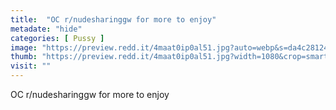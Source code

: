 ```yaml
---
title:  "OC r/nudesharinggw for more to enjoy"
metadate: "hide"
categories: [ Pussy ]
image: "https://preview.redd.it/4maat0ip0al51.jpg?auto=webp&s=da4c2812463dc81b2a75ed275d7685646a55c7ea"
thumb: "https://preview.redd.it/4maat0ip0al51.jpg?width=1080&crop=smart&auto=webp&s=2cc6a3747845c76fe464518399af38782a28bafd"
visit: ""
---
```

OC r/nudesharinggw for more to enjoy
